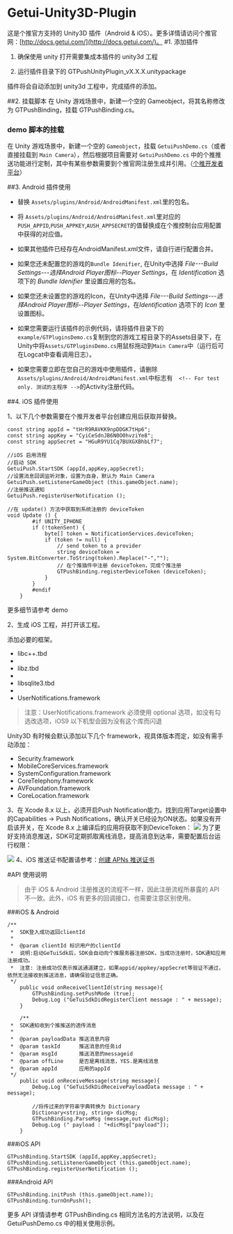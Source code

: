 # Getui-Unity3D-Plugin
这是个推官方支持的 Unity3D 插件（Android & iOS）。更多详情请访问个推官网：[http://docs.getui.com/](http://docs.getui.com/)。
#1. 添加插件

1. 确保使用 unity 打开需要集成本插件的 unity3d 工程

2. 运行插件目录下的 GTPushUnityPlugin_vX.X.X.unitypackage

插件将会自动添加到 unity3d 工程中，完成插件的添加。

##2. 挂载脚本
在 Unity 游戏场景中，新建一个空的 Gameobject，将其名称修改为 GTPushBinding，挂载 GTPushBinding.cs。

### demo 脚本的挂载
在 Unity 游戏场景中，新建一个空的 `Gameobject`，挂载 `GetuiPushDemo.cs`（或者直接挂载到 `Main Camera`），然后根据项目需要对 `GetuiPushDemo.cs` 中的个推推送功能进行定制，其中有某些参数需要到个推官网注册生成并引用。（[个推开发者平台](https://dev.getui.com/dos4.0/index.html#login)）

##3. Android 插件使用
- 替换 `Assets/plugins/Android/AndroidManifest.xml`里的包名。

- 将 `Assets/plugins/Android/AndroidManifest.xml`里对应的`PUSH_APPID`,`PUSH_APPKEY`,`AUSH_APPSECRET`的值替换成在个推控制台应用配置中获得的对应值。

- 如果其他插件已经存在AndroidManifest.xml文件，请自行进行配置合并。

- 如果您还未配置您的游戏的`Bundle Idenifier`, 在Unity中选择 *File---Build Settings---选择Android Player图标--Player Settings*，在 *Identification* 选项下的 *Bundle Idenifier* 里设置应用的包名。

- 如果您还未设置您的游戏的Icon，在Unity中选择 *File---Build Settings---选择Android Player图标--Player Settings*，在*Identification* 选项下的 *Icon* 里设置图标。

- 如果您需要运行该插件的示例代码，请将插件目录下的`example/GTPluginsDemo.cs`复制到您的游戏工程目录下的Assets目录下，在Unity中将`Assets/GTPluginsDemo.cs`用鼠标拖动到`Main Camera`中（运行后可在Logcat中查看调用日志）。

- 如果您需要立即在您自己的游戏中使用插件，请删除`Assets/plugins/Android/AndroidManifest.xml`中标志有`  <!-- For test only. 测试的主程序 -->`的Activity注册代码。

##4. iOS 插件使用

1、以下几个参数需要在个推开发者平台创建应用后获取并替换。

```
const string appId = "tHrR9RAVKK9npDDGK7tHp6";
const string appKey = "CyiCeSdnJB6N0O0hvziYe8";
const string appSecret = "HGuR9YU1Cq7BUXGXBhbLf7";
```

```
//iOS 启用流程
//启动 SDK
GetuiPush.StartSDK (appId,appKey,appSecret);
//设置消息回调监听对象，设置为自身，默认为 Main Camera
GetuiPush.setListenerGameObject (this.gameObject.name);
//注册推送通知
GetuiPush.registerUserNotification ();
```
```
//在 update() 方法中获取到系统注册的 deviceToken
void Update () {
		#if UNITY_IPHONE
		if (!tokenSent) {
			byte[] token = NotificationServices.deviceToken;
			if (token != null) {
				// send token to a provider
				string deviceToken = System.BitConverter.ToString(token).Replace("-","");
				// 在个推插件中注册 deviceToken，完成个推注册
				GTPushBinding.registerDeviceToken (deviceToken);
			}
		}
		#endif
	}
```
更多细节请参考 demo

2、生成 iOS 工程，并打开该工程。

添加必要的框架。

* libc++.tbd
*
* libz.tbd
*
* libsqlite3.tbd
*
* UserNotifications.framework

> 注意：UserNotifications.framework 必须使用 optional 选项，如没有勾选改选项，iOS9 以下机型会因为没有这个库而闪退

Unity3D 有时候会默认添加以下几个 framework，视具体版本而定，如没有需手动添加：

* Security.framework
* MobileCoreServices.framework
* SystemConfiguration.framework
* CoreTelephony.framework
* AVFoundation.framework
* CoreLocation.framework

3、在 Xcode 8.x 以上，必须开启Push Notification能力。找到应用Target设置中的Capabilities -> Push Notifications，确认开关已经设为ON状态。如果没有开启该开关，在 Xcode 8.x 上编译后的应用将获取不到DeviceToken：
![](http://docs.getui.com/mobile/ios/img/xcode_capability.png)
为了更好支持消息推送，SDK可定期抓取离线消息，提高消息到达率，需要配置后台运行权限：

![](http://docs.getui.com/mobile/ios/img/xcode_background.png)
4、iOS 推送证书配置请参考：[创建 APNs 推送证书](http://docs.getui.com/mobile/ios/apns/)

#API 使用说明
> 由于 iOS & Android 注册推送的流程不一样，因此注册流程所暴露的 API 不一致。此外，iOS 有更多的回调接口，也需要注意区别使用。

###iOS & Android

```
/**
 *  SDK登入成功返回clientId
 *
 *  @param clientId 标识用户的clientId
 *  说明:启动GeTuiSdk后，SDK会自动向个推服务器注册SDK，当成功注册时，SDK通知应用注册成功。
 *  注意: 注册成功仅表示推送通道建立，如果appid/appkey/appSecret等验证不通过，依然无法接收到推送消息，请确保验证信息正确。
 */
	public void onReceiveClientId(string message){
		GTPushBinding.setPushMode (true);
		Debug.Log ("GeTuiSdkDidRegisterClient message : " + message);
	}

	/**
 *  SDK通知收到个推推送的透传消息
 *
 *  @param payloadData 推送消息内容
 *  @param taskId      推送消息的任务id
 *  @param msgId       推送消息的messageid
 *  @param offLine     是否是离线消息，YES.是离线消息
 *  @param appId       应用的appId
 */
	public void onReceiveMessage(string message){
		Debug.Log ("GeTuiSdkDidReceivePayloadData message : " + message);

		//将传过来的字符串字典转换为 Dictionary
		Dictionary<string, string> dicMsg;
		GTPushBinding.ParseMsg (message,out dicMsg);
		Debug.Log (" payload : "+dicMsg["payload"]);
	}
```

###iOS API
```
GTPushBinding.StartSDK (appId,appKey,appSecret);
GTPushBinding.setListenerGameObject (this.gameObject.name);
GTPushBinding.registerUserNotification ();
```

###Android API
```
GTPushBinding.initPush (this.gameObject.name));
GTPushBinding.turnOnPush();
```

更多 API 详情请参考 GTPushBinding.cs 相同方法名的方法说明，以及在 GetuiPushDemo.cs 中的相关使用示例。
